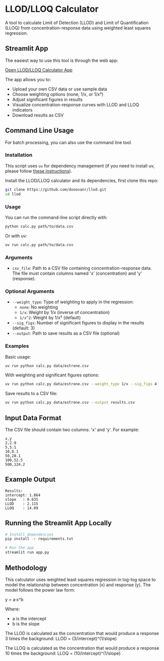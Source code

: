 # LLOD/LLOQ Calculator

A tool to calculate Limit of Detection (LLOD) and Limit of Quantification (LLOQ) from concentration-response data using weighted least squares regression.

## Streamlit App

The easiest way to use this tool is through the web app:

[Open LLOD/LLOQ Calculator App](https://llodlloq.streamlit.app)

The app allows you to:
- Upload your own CSV data or use sample data
- Choose weighting options (none, 1/x, or 1/x²)
- Adjust significant figures in results
- Visualize concentration-response curves with LLOD and LLOQ indicators
- Download results as CSV

## Command Line Usage

For batch processing, you can also use the command line tool.

### Installation

This script uses `uv` for dependency management (if you need to install uv, please follow [these instructions](https://docs.astral.sh/uv/getting-started/installation/)).

Install the LLOD/LLOQ calculator and its dependencies, first clone this repo:

```bash
git clone https://github.com/donovanr/llod.git
cd llod
```

### Usage

You can run the command-line script directly with:

```bash
python calc.py path/to/data.csv
```

Or with uv:

```bash
uv run calc.py path/to/data.csv
```

### Arguments

- `csv_file`: Path to a CSV file containing concentration-response data. The file must contain columns named 'x' (concentration) and 'y' (response).

### Optional Arguments

- `--weight_type`: Type of weighting to apply in the regression:
  - `none`: No weighting
  - `1/x`: Weight by 1/x (inverse of concentration)
  - `1/x^2`: Weight by 1/x² (default)
- `--sig_figs`: Number of significant figures to display in the results (default: 3)
- `--output`: Path to save results as a CSV file (optional)

### Examples

Basic usage:
```bash
uv run python calc.py data/estrone.csv
```

With weighting and significant figures options:
```bash
uv run python calc.py data/estrone.csv --weight_type 1/x --sig_figs 4
```

Save results to a CSV file:
```bash
uv run python calc.py data/estrone.csv --output results.csv
```

## Input Data Format

The CSV file should contain two columns: 'x' and 'y'. For example:

```
x,y
2,2.9
5,5.1
10,8.1
50,28.1
100,52.5
500,124.2
```

## Example Output

```
Results:
intercept: 1.864
slope   : 0.635
LLOD    : 2.115
LLOQ    : 14.09
```

## Running the Streamlit App Locally

```bash
# Install dependencies
pip install -r requirements.txt

# Run the app
streamlit run app.py
```

## Methodology

This calculator uses weighted least squares regression in log-log space to model the relationship between concentration (x) and response (y). The model follows the power law form:

y = a·x^b

Where:
- a is the intercept
- b is the slope

The LLOD is calculated as the concentration that would produce a response 3 times the background:
LLOD = (3/intercept)^(1/slope)

The LLOQ is calculated as the concentration that would produce a response 10 times the background:
LLOQ = (10/intercept)^(1/slope)
```
